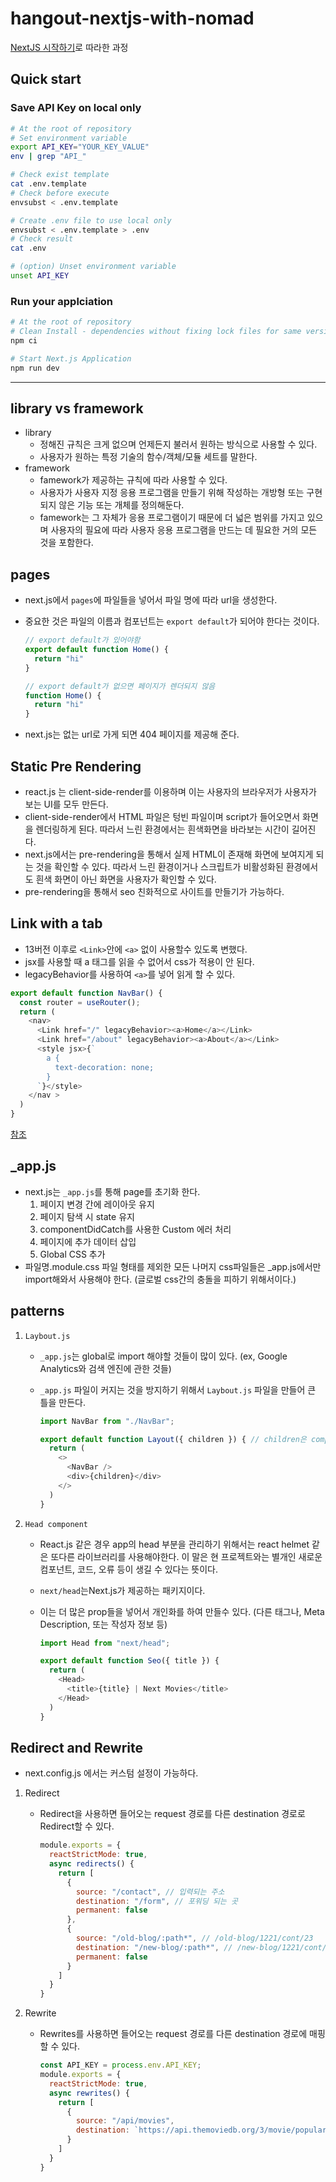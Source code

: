 # hangout-nextjs-with-nomad

[NextJS 시작하기](https://nomadcoders.co/nextjs-fundamentals)로 따라한 과정

## Quick start

### Save API Key on local only

```bash
# At the root of repository
# Set environment variable
export API_KEY="YOUR_KEY_VALUE"
env | grep "API_"

# Check exist template
cat .env.template
# Check before execute
envsubst < .env.template

# Create .env file to use local only
envsubst < .env.template > .env
# Check result
cat .env

# (option) Unset environment variable
unset API_KEY
```

### Run your applciation

```bash
# At the root of repository
# Clean Install - dependencies without fixing lock files for same version
npm ci

# Start Next.js Application
npm run dev
```

---

## library vs framework

- library
  - 정해진 규칙은 크게 없으며 언제든지 불러서 원하는 방식으로 사용할 수 있다.
  - 사용자가 원하는 특정 기술의 함수/객체/모듈 세트를 말한다.
- framework
  - famework가 제공하는 규칙에 따라 사용할 수 있다.
  - 사용자가 사용자 지정 응용 프로그램을 만들기 위해 작성하는 개방형 또는 구현되지 않은 기능 또는 개체를 정의해둔다.
  - famework는 그 자체가 응용 프로그램이기 때문에 더 넓은 범위를 가지고 있으며 사용자의 필요에 따라 사용자 응용 프로그램을 만드는 데 필요한 거의 모든 것을 포함한다.

## pages

- next.js에서 `pages`에 파일들을 넣어서 파일 명에 따라 url을 생성한다.
- 중요한 것은 파일의 이름과 컴포넌트는 `export default`가 되어야 한다는 것이다.

  ```javascript
  // export default가 있어야함
  export default function Home() {
    return "hi"
  }

  // export default가 없으면 페이지가 렌더되지 않음
  function Home() {
    return "hi"
  }
  ```

- next.js는 없는 url로 가게 되면 404 페이지를 제공해 준다.

## Static Pre Rendering

- react.js 는 client-side-render를 이용하며 이는 사용자의 브라우저가 사용자가 보는 UI를 모두 만든다.
- client-side-render에서 HTML 파일은 텅빈 파일이며 script가 들어오면서 화면을 렌더링하게 된다. 따라서 느린 환경에서는 흰색화면을 바라보는 시간이 길어진다.
- next.js에서는 pre-rendering을 통해서 실제 HTML이 존재해 화면에 보여지게 되는 것을 확인할 수 있다. 따라서 느린 환경이거나 스크립트가 비활성화된 환경에서도 흰색 화면이 아닌 화면을 사용자가 확인할 수 있다.
- pre-rendering을 통해서 seo 친화적으로 사이트를 만들기가 가능하다.

## Link with a tab

- 13버전 이후로 `<Link>`안에  `<a>` 없이 사용할수 있도록 변했다.
- jsx를 사용할 때 a 태그를 읽을 수 없어서 css가 적용이 안 된다.
- legacyBehavior를 사용하여 `<a>`를 넣어 읽게 할 수 있다.

```javascript
export default function NavBar() {
  const router = useRouter();
  return (
    <nav>
      <Link href="/" legacyBehavior><a>Home</a></Link>
      <Link href="/about" legacyBehavior><a>About</a></Link>
      <style jsx>{`
        a {
          text-decoration: none;
        }
      `}</style>
    </nav >
  )
}
```

[참조](https://nextjs.org/docs/api-reference/next/link#if-the-child-is-a-tag)

## _app.js

- next.js는 `_app.js`를 통해 page를 초기화 한다.
  1. 페이지 변경 간에 레이아웃 유지
  2. 페이지 탐색 시 state 유지
  3. componentDidCatch를 사용한 Custom 에러 처리
  4. 페이지에 추가 데이터 삽입
  5. Global CSS 추가
- 파일명.module.css 파일 형태를 제외한 모든 나머지 css파일들은 _app.js에서만 import해와서 사용해야 한다. (글로벌 css간의 충돌을 피하기 위해서이다.)

## patterns

1. `Laybout.js`

    - `_app.js`는 global로 import 해야할 것들이 많이 있다. (ex, Google Analytics와 검색 엔진에 관한 것들)
    - `_app.js` 파일이 커지는 것을 방지하기 위해서 `Laybout.js` 파일을 만들어 큰 틀을 만든다.

      ```javascript
      import NavBar from "./NavBar";

      export default function Layout({ children }) { // children은 component를 말한다.
        return (
          <>
            <NavBar /> 
            <div>{children}</div>
          </>
        )
      }
      ```

2. `Head component`

    - React.js 같은 경우 app의 head 부분을 관리하기 위해서는 react helmet 같은 또다른 라이브러리를 사용해야한다. 이 말은 현 프로젝트와는 별개인 새로운 컴포넌트, 코드, 오류 등이 생길 수 있다는 뜻이다.
    - `next/head`는Next.js가 제공하는 패키지이다.
    - 이는 더 많은 prop들을 넣어서 개인화를 하여 만들수 있다. (다른 태그나, Meta Description, 또는 작성자 정보 등)

      ```javascript
      import Head from "next/head";

      export default function Seo({ title }) {
        return (
          <Head>
            <title>{title} | Next Movies</title>
          </Head>
        )
      }
      ```

## Redirect and Rewrite

- next.config.js 에서는 커스텀 설정이 가능하다.

1. Redirect

    - Redirect을 사용하면 들어오는 request 경로를 다른 destination 경로로 Redirect할 수 있다.

      ```javascript
      module.exports = {
        reactStrictMode: true,
        async redirects() {
          return [
            {
              source: "/contact", // 입력되는 주소
              destination: "/form", // 포워딩 되는 곳
              permanent: false
            },
            {
              source: "/old-blog/:path*", // /old-blog/1221/cont/23
              destination: "/new-blog/:path*", // /new-blog/1221/cont/23
              permanent: false
            }
          ]
        }
      }
      ```

2. Rewrite

    - Rewrites를 사용하면 들어오는 request 경로를 다른 destination 경로에 매핑할 수 있다.

      ```javascript
      const API_KEY = process.env.API_KEY;
      module.exports = {
        reactStrictMode: true,
        async rewrites() {
          return [
            {
              source: "/api/movies",
              destination: `https://api.themoviedb.org/3/movie/popular?api_key=${API_KEY}&language=en-US&page=1`,
            }
          ]
        }
      }
      ```
